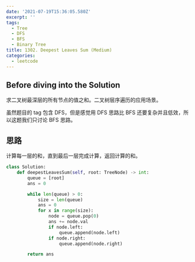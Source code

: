 ```yaml
---
date: '2021-07-19T15:36:05.580Z'
excerpt: ''
tags:
  - Tree
  - DFS
  - BFS
  - Binary Tree
title: 1302. Deepest Leaves Sum (Medium)
categories:
  - leetcode
---
```


## Before diving into the Solution

求二叉树最深层的所有节点的值之和。二叉树层序遍历的应用场景。

虽然题目的 tag 包含 DFS，但是感觉用 DFS 思路比 BFS 还要复杂并且低效，所以这题我们只讨论 BFS 思路。

<!-- more -->

## 思路

计算每一层的和，直到最后一层完成计算，返回计算的和。

```python
class Solution:
    def deepestLeavesSum(self, root: TreeNode) -> int:
        queue = [root]
        ans = 0

        while len(queue) > 0:
            size = len(queue)
            ans = 0
            for x in range(size):
                node = queue.pop(0)
                ans += node.val
                if node.left:
                    queue.append(node.left)
                if node.right:
                    queue.append(node.right)

        return ans
```
